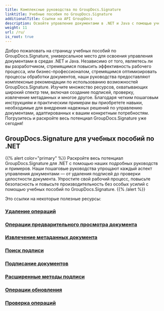 ```yaml
---
title: Комплексные руководства по GroupDocs.Signature
linktitle: Учебные пособия по GroupDocs.Signature
additionalTitle: Ссылки на API GroupDocs
description: Освойте управление документами в .NET и Java с помощью учебных пособий GroupDocs.Signature. Создавайте, проверяйте, извлекайте метаданные и многое другое. Погрузитесь в безупречный рабочий процесс!
weight: 11
url: /ru/
is_root: true
---
```


Добро пожаловать на страницу учебных пособий по GroupDocs.Signature, универсальное место для освоения управления документами в средах .NET и Java. Независимо от того, являетесь ли вы разработчиком, стремящимся повысить эффективность рабочего процесса, или бизнес-профессионалом, стремящимся оптимизировать процессы обработки документов, наши руководства предоставляют комплексные рекомендации по использованию возможностей GroupDocs.Signature. Изучите множество ресурсов, охватывающих широкий спектр тем, включая создание подписей, проверку, извлечение метаданных и многое другое. Благодаря четким пошаговым инструкциям и практическим примерам вы приобретете навыки, необходимые для внедрения надежных решений по управлению документами, адаптированных к вашим конкретным потребностям. Погрузитесь и раскройте весь потенциал GroupDocs.Signature уже сегодня!
## GroupDocs.Signature для учебных пособий по .NET
{{% alert color="primary" %}}
Раскройте весь потенциал GroupDocs.Signature для .NET с помощью наших подробных руководств и примеров. Наши пошаговые руководства упрощают каждый аспект управления документами — от удаления подписей до проверки целостности документа. Упростите свой рабочий процесс, повысьте безопасность и повысьте производительность без особых усилий с помощью учебных пособий по GroupDocs.Signature.
{{% /alert %}}

Это ссылки на некоторые полезные ресурсы:
 
### [Удаление операций](./net/delete-operations/)
### [Операции предварительного просмотра документа](./net/document-preview-operations/)
### [Извлечение метаданных документа](./net/document-metadata-extraction/)
### [Поиск подписи](./net/signature-searching/)
### [Подписание документов](./net/document-signing/)
### [Расширенные методы подписи](./net/advanced-signature-techniques/)
### [Операции обновления](./net/update-operations/)
### [Проверка операций](./net/verify-operations/)



